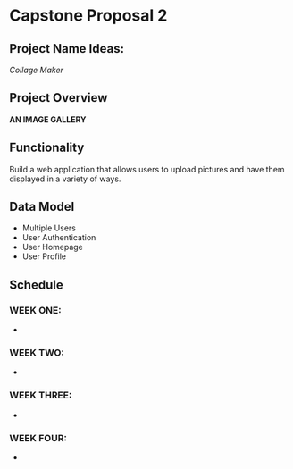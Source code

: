 # Capstone Proposal 2

## Project Name Ideas:

*Collage Maker*

## Project Overview

**AN IMAGE GALLERY**

## Functionality

Build a web application that allows users to upload pictures and have them displayed in a variety of ways.


## Data Model

- Multiple Users
- User Authentication
- User Homepage
- User Profile

## Schedule

### WEEK ONE:
- 

### WEEK TWO:
-

### WEEK THREE:
-

### WEEK FOUR:
-